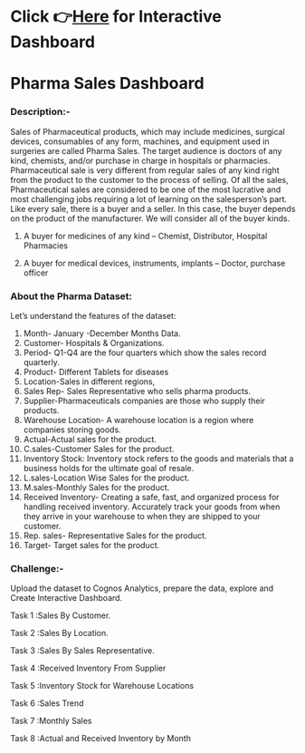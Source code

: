 # Click 👉[Here](https://us3.ca.analytics.ibm.com/bi/?perspective=dashboard&pathRef=.my_folders%2FDashboard%2BCreation%2FAssignment%2B2&action=view&mode=dashboard&ui_appbar=false&ui_navbar=false&shareMode=embedded&action=view&amp&CAMNamespace=CAMID(":")CAMUsername=saravanakumar.cs23@gmail.com&CAMPassword=Ibmcareer123) for Interactive Dashboard

# Pharma Sales Dashboard

### Description:- 
Sales of Pharmaceutical products, which may include medicines, surgical
devices, consumables of any form, machines, and equipment used in surgeries are called
Pharma Sales. The target audience is doctors of any kind, chemists, and/or purchase in charge
in hospitals or pharmacies.
Pharmaceutical sale is very different from regular sales of any kind right from the product to the
customer to the process of selling. Of all the sales, Pharmaceutical sales are considered to be
one of the most lucrative and most challenging jobs requiring a lot of learning on the
salesperson’s part.
Like every sale, there is a buyer and a seller. In this case, the buyer depends on the product of
the manufacturer. We will consider all of the buyer kinds.
1. A buyer for medicines of any kind – Chemist, Distributor, Hospital Pharmacies

2. A buyer for medical devices, instruments, implants – Doctor, purchase officer

### About the Pharma Dataset:

Let’s understand the features of the dataset:
1. Month- January -December Months Data.
2. Customer- Hospitals & Organizations.
3. Period- Q1-Q4 are the four quarters which show the sales record quarterly.
4. Product- Different Tablets for diseases
5. Location-Sales in different regions,
6. Sales Rep- Sales Representative who sells pharma products.
7. Supplier-Pharmaceuticals companies are those who supply their products.
8. Warehouse Location- A warehouse location is a region where companies storing goods.
9. Actual-Actual sales for the product.
10. C.sales-Customer Sales for the product.
11. Inventory Stock: Inventory stock refers to the goods and materials that a business holds for the ultimate goal of resale.
12. L.sales-Location Wise Sales for the product.
13. M.sales-Monthly Sales for the product.
14. Received Inventory- Creating a safe, fast, and organized process for handling received inventory. Accurately track your goods from when they arrive in your warehouse to when they
are shipped to your customer.
15. Rep. sales- Representative Sales for the product.
16. Target- Target sales for the product.

### Challenge:- 
Upload the dataset to Cognos Analytics, prepare the data, explore and Create Interactive Dashboard.

Task 1 :Sales By Customer.

Task 2 :Sales By Location.

Task 3 :Sales By Sales Representative.

Task 4 :Received Inventory From Supplier

Task 5 :Inventory Stock for Warehouse Locations

Task 6 :Sales Trend

Task 7 :Monthly Sales

Task 8 :Actual and Received Inventory by Month
